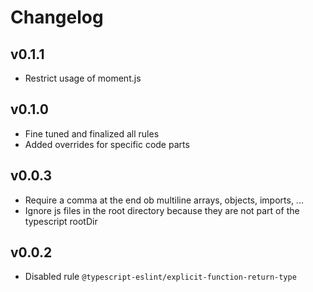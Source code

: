# Changelog

## v0.1.1

- Restrict usage of moment.js

## v0.1.0

- Fine tuned and finalized all rules
- Added overrides for specific code parts

## v0.0.3

- Require a comma at the end ob multiline arrays, objects, imports, ...
- Ignore js files in the root directory because they are not part of the typescript rootDir

## v0.0.2

- Disabled rule `@typescript-eslint/explicit-function-return-type`
